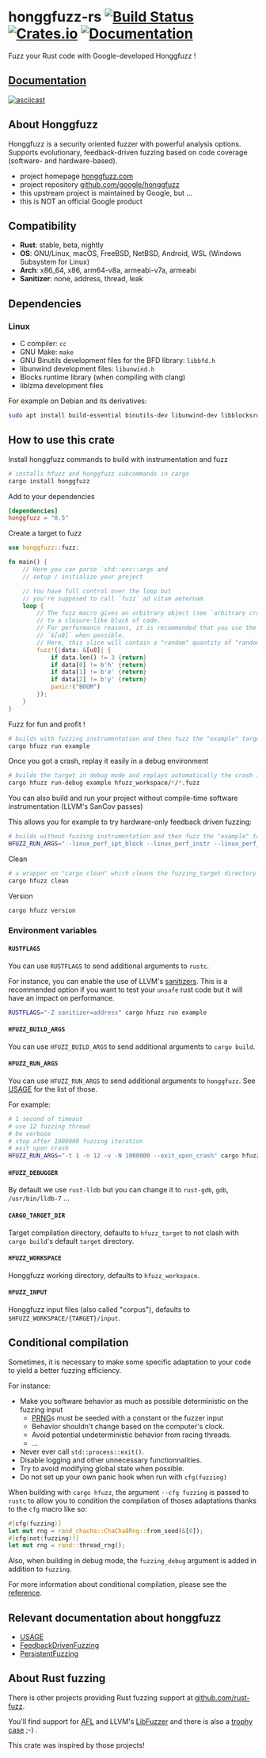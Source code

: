 # honggfuzz-rs [![Build Status][build-img]][build] [![Crates.io][crates-img]][crates] [![Documentation][docs-img]][docs]

[build-img]:   https://github.com/rust-fuzz/honggfuzz-rs/actions/workflows/rust.yml/badge.svg
[build]:       https://github.com/rust-fuzz/honggfuzz-rs/actions/workflows/rust.yml
[crates-img]:   https://img.shields.io/crates/v/honggfuzz.svg
[crates]:       https://crates.io/crates/honggfuzz
[docs-img]:     https://docs.rs/honggfuzz/badge.svg
[docs]:         https://docs.rs/honggfuzz

Fuzz your Rust code with Google-developed Honggfuzz !

## [Documentation](https://docs.rs/honggfuzz)

[![asciicast](https://asciinema.org/a/43MLo5Xl8ukHxgwDLArKqS9xc.png)](https://asciinema.org/a/43MLo5Xl8ukHxgwDLArKqS9xc)

## About Honggfuzz

Honggfuzz is a security oriented fuzzer with powerful analysis options. Supports evolutionary, feedback-driven fuzzing based on code coverage (software- and hardware-based).

* project homepage [honggfuzz.com](http://honggfuzz.com/)
* project repository [github.com/google/honggfuzz](https://github.com/google/honggfuzz)
* this upstream project is maintained by Google, but ...
* this is NOT an official Google product

## Compatibility

* __Rust__: stable, beta, nightly
* __OS__: GNU/Linux, macOS, FreeBSD, NetBSD, Android, WSL (Windows Subsystem for Linux)
* __Arch__: x86_64, x86, arm64-v8a, armeabi-v7a, armeabi
* __Sanitizer__: none, address, thread, leak

## Dependencies

### Linux

* C compiler: `cc`
* GNU Make: `make`
* GNU Binutils development files for the BFD library: `libbfd.h`
* libunwind development files: `libunwind.h`
* Blocks runtime library (when compiling with clang)
* liblzma development files

For example on Debian and its derivatives:

```sh
sudo apt install build-essential binutils-dev libunwind-dev libblocksruntime-dev liblzma-dev
```

## How to use this crate

Install honggfuzz commands to build with instrumentation and fuzz

```sh
# installs hfuzz and honggfuzz subcommands in cargo
cargo install honggfuzz
```

Add to your dependencies

```toml
[dependencies]
honggfuzz = "0.5"
```

Create a target to fuzz

```rust
use honggfuzz::fuzz;

fn main() {
    // Here you can parse `std::env::args and
    // setup / initialize your project

    // You have full control over the loop but
    // you're supposed to call `fuzz` ad vitam aeternam
    loop {
        // The fuzz macro gives an arbitrary object (see `arbitrary crate`)
        // to a closure-like block of code.
        // For performance reasons, it is recommended that you use the native type
        // `&[u8]` when possible.
        // Here, this slice will contain a "random" quantity of "random" data.
        fuzz!(|data: &[u8]| {
            if data.len() != 3 {return}
            if data[0] != b'h' {return}
            if data[1] != b'e' {return}
            if data[2] != b'y' {return}
            panic!("BOOM")
        });
    }
}

```

Fuzz for fun and profit !

```sh
# builds with fuzzing instrumentation and then fuzz the "example" target
cargo hfuzz run example
```

Once you got a crash, replay it easily in a debug environment

```sh
# builds the target in debug mode and replays automatically the crash in rust-lldb
cargo hfuzz run-debug example hfuzz_workspace/*/*.fuzz
```

You can also build and run your project without compile-time software instrumentation (LLVM's SanCov passes)

This allows you for example to try hardware-only feedback driven fuzzing:

```sh
# builds without fuzzing instrumentation and then fuzz the "example" target using hardware-based feedback
HFUZZ_RUN_ARGS="--linux_perf_ipt_block --linux_perf_instr --linux_perf_branch" cargo hfuzz run-no-instr example
```

Clean

```sh
# a wrapper on "cargo clean" which cleans the fuzzing_target directory
cargo hfuzz clean
```

Version

```sh
cargo hfuzz version
```

### Environment variables

#### `RUSTFLAGS`

You can use `RUSTFLAGS` to send additional arguments to `rustc`.

For instance, you can enable the use of LLVM's [sanitizers](https://github.com/japaric/rust-san).
This is a recommended option if you want to test your `unsafe` rust code but it will have an impact on performance.

```sh
RUSTFLAGS="-Z sanitizer=address" cargo hfuzz run example
```

#### `HFUZZ_BUILD_ARGS`

You can use `HFUZZ_BUILD_ARGS` to send additional arguments to `cargo build`.

#### `HFUZZ_RUN_ARGS`

You can use `HFUZZ_RUN_ARGS` to send additional arguments to `honggfuzz`.
See [USAGE](https://github.com/google/honggfuzz/blob/master/docs/USAGE.md) for the list of those.

For example:

```sh
# 1 second of timeout
# use 12 fuzzing thread
# be verbose
# stop after 1000000 fuzzing iteration
# exit upon crash
HFUZZ_RUN_ARGS="-t 1 -n 12 -v -N 1000000 --exit_upon_crash" cargo hfuzz run example
```

#### `HFUZZ_DEBUGGER`

By default we use `rust-lldb` but you can change it to `rust-gdb`, `gdb`, `/usr/bin/lldb-7` ...

#### `CARGO_TARGET_DIR`

Target compilation directory, defaults to `hfuzz_target` to not clash with `cargo build`'s default `target` directory.

#### `HFUZZ_WORKSPACE`

Honggfuzz working directory, defaults to `hfuzz_workspace`.

#### `HFUZZ_INPUT`

Honggfuzz input files (also called "corpus"), defaults to `$HFUZZ_WORKSPACE/{TARGET}/input`.

## Conditional compilation

Sometimes, it is necessary to make some specific adaptation to your code to yield a better fuzzing efficiency.

For instance:

* Make you software behavior as much as possible deterministic on the fuzzing input
  * [PRNG](https://en.wikipedia.org/wiki/Pseudorandom_number_generator)s must be seeded with a constant or the fuzzer input
  * Behavior shouldn't change based on the computer's clock.
  * Avoid potential undeterministic behavior from racing threads.
  * ...
* Never ever call `std::process::exit()`.
* Disable logging and other unnecessary functionnalities.
* Try to avoid modifying global state when possible.
* Do not set up your own panic hook when run with `cfg(fuzzing)`


When building with `cargo hfuzz`, the argument `--cfg fuzzing` is passed to `rustc` to allow you to condition the compilation of thoses adaptations thanks to the `cfg` macro like so:

```rust
#[cfg(fuzzing)]
let mut rng = rand_chacha::ChaCha8Rng::from_seed(&[0]);
#[cfg(not(fuzzing))]
let mut rng = rand::thread_rng();
```

Also, when building in debug mode, the `fuzzing_debug` argument is added in addition to `fuzzing`.

For more information about conditional compilation, please see the [reference](https://doc.rust-lang.org/reference/attributes.html#conditional-compilation).

## Relevant documentation about honggfuzz

* [USAGE](https://github.com/google/honggfuzz/blob/master/docs/USAGE.md)
* [FeedbackDrivenFuzzing](https://github.com/google/honggfuzz/blob/master/docs/FeedbackDrivenFuzzing.md)
* [PersistentFuzzing](https://github.com/google/honggfuzz/blob/master/docs/PersistentFuzzing.md)

## About Rust fuzzing

There is other projects providing Rust fuzzing support at [github.com/rust-fuzz](https://github.com/rust-fuzz).

You'll find support for [AFL](https://github.com/rust-fuzz/afl.rs) and LLVM's [LibFuzzer](https://github.com/rust-fuzz/cargo-fuzz) and there is also a [trophy case](https://github.com/rust-fuzz/trophy-case) ;-) .

This crate was inspired by those projects!
